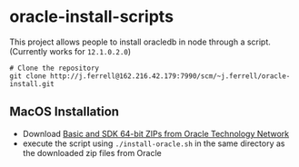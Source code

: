 # oracle-install-scripts

This project allows people to install oracledb in node through a script. (Currently works for `12.1.0.2.0`)
```
# Clone the repository
git clone http://j.ferrell@162.216.42.179:7990/scm/~j.ferrell/oracle-install.git
```

## MacOS Installation
* Download [Basic and SDK 64-bit ZIPs from Oracle Technology Network](http://www.oracle.com/technetwork/topics/intel-macsoft-096467.html)
* execute the script using `./install-oracle.sh` in the same directory as the downloaded zip files from Oracle
